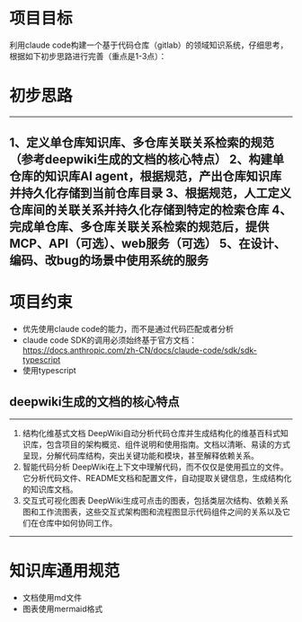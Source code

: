 # 项目目标

利用claude code构建一个基于代码仓库（gitlab）的领域知识系统，仔细思考，根据如下初步思路进行完善（重点是1-3点）：

# 初步思路
---
1、定义单仓库知识库、多仓库关联关系检索的规范（参考deepwiki生成的文档的核心特点）
2、构建单仓库的知识库AI agent，根据规范，产出仓库知识库并持久化存储到当前仓库目录
3、根据规范，人工定义仓库间的关联关系并持久化存储到特定的检索仓库
4、完成单仓库、多仓库关联关系检索的规范后，提供MCP、API（可选）、web服务（可选）
5、在设计、编码、改bug的场景中使用系统的服务
---

# 项目约束
- 优先使用claude code的能力，而不是通过代码匹配或者分析
- claude code SDK的调用必须始终基于官方文档：https://docs.anthropic.com/zh-CN/docs/claude-code/sdk/sdk-typescript
- 使用typescript

## deepwiki生成的文档的核心特点
---
1. 结构化维基式文档
DeepWiki自动分析代码仓库并生成结构化的维基百科式知识库，包含项目的架构概览、组件说明和使用指南。文档以清晰、易读的方式呈现，分解代码库结构，突出关键功能和模块，甚至解释依赖关系。
2. 智能代码分析
DeepWiki在上下文中理解代码，而不仅仅是使用孤立的文件。它分析代码文件、README文档和配置文件，自动提取关键信息，生成结构化的知识库文档。
3. 交互式可视化图表
DeepWiki生成可点击的图表，包括类层次结构、依赖关系图和工作流图表，这些交互式架构图和流程图显示代码组件之间的关系以及它们在仓库中如何协同工作。
---

# 知识库通用规范
- 文档使用md文件
- 图表使用mermaid格式